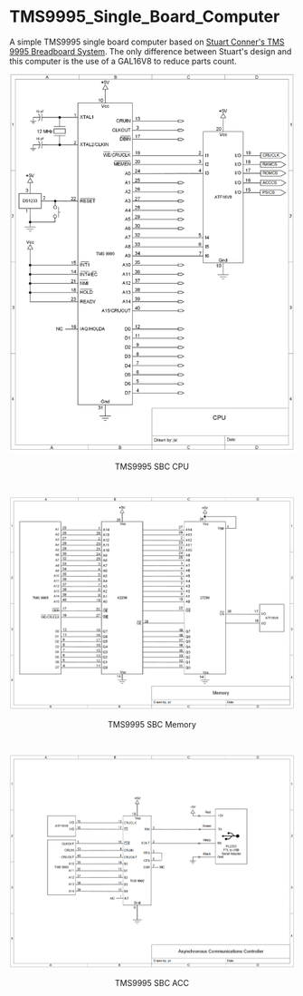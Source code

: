 # TMS9995_Single_Board_Computer
A simple TMS9995 single board computer based on [Stuart Conner's TMS 9995 Breadboard System](http://www.stuartconner.me.uk/tms9995_breadboard/tms9995_breadboard.htm#description). The only difference between Stuart's design and this computer is the use of a GAL16V8 to reduce parts count.

<p align="center"><img src="/images/TMS 9995 SBC CPU.png"/>
<p align="center">TMS9995 SBC CPU</p><br>

<p align="center"><img src="/images/TMS 9995 SBC Memory.png"/>
<p align="center">TMS9995 SBC Memory</p><br>

<p align="center"><img src="/images/TMS 9995 SBC ACC.png"/>
<p align="center">TMS9995 SBC ACC</p><br>
